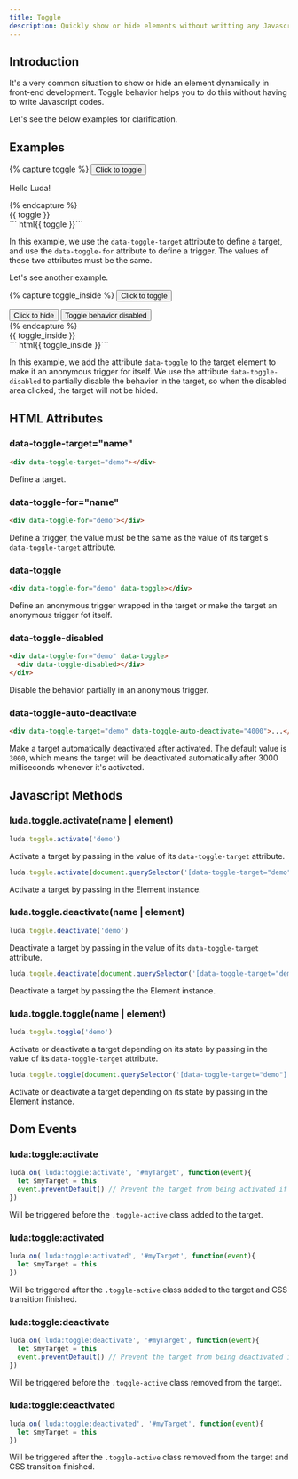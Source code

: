 ```yaml
---
title: Toggle
description: Quickly show or hide elements without writting any Javascript code. 
---
```


## Introduction

It's a very common situation to show or hide an element dynamically
in front-end development. Toggle behavior helps you to do this
without having to write Javascript codes.

Let's see the below examples for clarification.

## Examples

{% capture toggle %}
<button class="btn btn-primary" data-toggle-for="toggle_example">Click to toggle</button>
<div class="bc-dark p-small" data-toggle-target="toggle_example">
  <p class="c-light">Hello Luda!</p>
</div>
{% endcapture %}
<div class="example">
  {{ toggle }}
</div>
``` html{{ toggle }}```

In this example, we use the `data-toggle-target` attribute to define a target,
and use the `data-toggle-for` attribute to define a trigger.
The values of these two attributes must be the same.

Let's see another example.

{% capture toggle_inside %}
<button class="btn btn-primary" data-toggle-for="toggle_example2">Click to toggle</button>
<div class="bc-dark p-small" data-toggle-target="toggle_example2" data-toggle>
  <button class="btn btn-primary">Click to hide</button>
  <button class="btn btn-light" data-toggle-disabled>Toggle behavior disabled</button>
</div>
{% endcapture %}
<div class="example">
  {{ toggle_inside }}
</div>
``` html{{ toggle_inside }}```

In this example, we add the attribute `data-toggle` to the target element
to make it an anonymous trigger for itself.
We use the attribute `data-toggle-disabled` to partially disable the behavior
in the target, so when the disabled area clicked, the target will not be hided.

## HTML Attributes

### data-toggle-target="name"

``` html
<div data-toggle-target="demo"></div>
```

Define a target.

### data-toggle-for="name"

``` html
<div data-toggle-for="demo"></div>
```

Define a trigger,
the value must be the same as the value of its target's `data-toggle-target` attribute.

### data-toggle

``` html
<div data-toggle-for="demo" data-toggle></div>
```

Define an anonymous trigger wrapped
in the target or make the target an anonymous trigger fot itself.

### data-toggle-disabled

``` html
<div data-toggle-for="demo" data-toggle>
  <div data-toggle-disabled></div>
</div>
```

Disable the behavior partially in an anonymous trigger.

### data-toggle-auto-deactivate

``` html
<div data-toggle-target="demo" data-toggle-auto-deactivate="4000">...</div>
```

Make a target automatically deactivated after activated.
The default value is `3000`, which means the target will be deactivated
automatically after 3000 milliseconds whenever it's activated.

## Javascript Methods

### luda.toggle.activate(name | element)

``` javascript
luda.toggle.activate('demo')
```

Activate a target by passing in the value of
its `data-toggle-target` attribute.

``` javascript
luda.toggle.activate(document.querySelector('[data-toggle-target="demo"]'))
```

Activate a target by passing in the Element instance.

### luda.toggle.deactivate(name | element)

``` javascript
luda.toggle.deactivate('demo')
```

Deactivate a target by passing in the value of
its `data-toggle-target` attribute.

``` javascript
luda.toggle.deactivate(document.querySelector('[data-toggle-target="demo"]'))
```

Deactivate a target by passing the the Element instance.

### luda.toggle.toggle(name | element)

``` javascript
luda.toggle.toggle('demo')
```

Activate or deactivate a target depending on its state
by passing in the value of its `data-toggle-target` attribute.

``` javascript
luda.toggle.toggle(document.querySelector('[data-toggle-target="demo"]'))
```

Activate or deactivate a target depending on its state
by passing in the Element instance.

## Dom Events

### luda:toggle:activate

``` javascript
luda.on('luda:toggle:activate', '#myTarget', function(event){
  let $myTarget = this
  event.preventDefault() // Prevent the target from being activated if necessary.
})
```

Will be triggered before the `.toggle-active` class added to the target.

### luda:toggle:activated

``` javascript
luda.on('luda:toggle:activated', '#myTarget', function(event){
  let $myTarget = this
})
```

Will be triggered after the `.toggle-active` class added to the target
and CSS transition finished.

### luda:toggle:deactivate

``` javascript
luda.on('luda:toggle:deactivate', '#myTarget', function(event){
  let $myTarget = this
  event.preventDefault() // Prevent the target from being deactivated if necessary.
})
```

Will be triggered before the `.toggle-active` class removed from the target.

### luda:toggle:deactivated

``` javascript
luda.on('luda:toggle:deactivated', '#myTarget', function(event){
  let $myTarget = this
})
```

Will be triggered after the `.toggle-active` class removed from the target
and CSS transition finished.